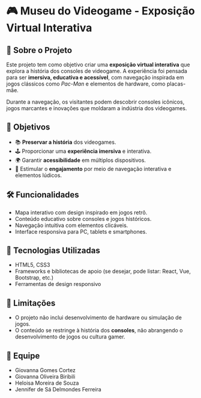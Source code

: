 
# 🎮 Museu do Videogame - Exposição Virtual Interativa

## 🧠 Sobre o Projeto

Este projeto tem como objetivo criar uma **exposição virtual interativa** que explora a história dos consoles de videogame. A experiência foi pensada para ser **imersiva, educativa e acessível**, com navegação inspirada em jogos clássicos como *Pac-Man* e elementos de hardware, como placas-mãe.

Durante a navegação, os visitantes podem descobrir consoles icônicos, jogos marcantes e inovações que moldaram a indústria dos videogames.

## 🎯 Objetivos

- 📚 **Preservar a história** dos videogames.
- 🕹️ Proporcionar uma **experiência imersiva** e interativa.
- 🌍 Garantir **acessibilidade** em múltiplos dispositivos.
- 👾 Estimular o **engajamento** por meio de navegação interativa e elementos lúdicos.

## 🛠️ Funcionalidades

- Mapa interativo com design inspirado em jogos retrô.
- Conteúdo educativo sobre consoles e jogos históricos.
- Navegação intuitiva com elementos clicáveis.
- Interface responsiva para PC, tablets e smartphones.

## 🧰 Tecnologias Utilizadas

- HTML5, CSS3
- Frameworks e bibliotecas de apoio (se desejar, pode listar: React, Vue, Bootstrap, etc.)
- Ferramentas de design responsivo

## 🚧 Limitações

- O projeto não inclui desenvolvimento de hardware ou simulação de jogos.
- O conteúdo se restringe à história dos **consoles**, não abrangendo o desenvolvimento de jogos ou cultura gamer.

## 👥 Equipe

- Giovanna Gomes Cortez
- Giovanna Oliveira Biribili
- Heloisa Moreira de Souza
- Jennifer de Sá Delmondes Ferreira